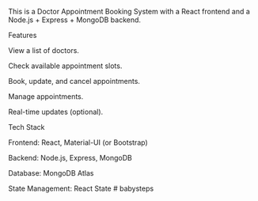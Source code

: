 This is a Doctor Appointment Booking System with a React frontend and a Node.js + Express + MongoDB backend.

Features

View a list of doctors.

Check available appointment slots.

Book, update, and cancel appointments.

Manage appointments.

Real-time updates (optional).

Tech Stack

Frontend: React, Material-UI (or Bootstrap)

Backend: Node.js, Express, MongoDB

Database: MongoDB Atlas

State Management: React State # babysteps
